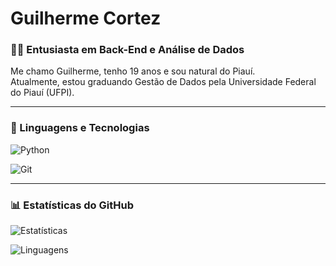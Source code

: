 # Guilherme Cortez

### 👨‍💻 Entusiasta em Back-End e Análise de Dados

Me chamo Guilherme, tenho 19 anos e sou natural do Piauí.  
Atualmente, estou graduando Gestão de Dados pela Universidade Federal do Piauí (UFPI).

---

### 🚀 Linguagens e Tecnologias

![Python](https://img.shields.io/badge/Python-3776AB?style=for-the-badge&logo=python&logoColor=white)

![Git](https://img.shields.io/badge/Git-F05033?style=for-the-badge&logo=git&logoColor=white)

---

### 📊 Estatísticas do GitHub
![Estatísticas](https://github-readme-stats.vercel.app/api?username=1cortez&show_icons=true&theme=radical)

![Linguagens](https://github-readme-stats.vercel.app/api/top-langs/?username=1cortez&layout=compact&theme=radical)
